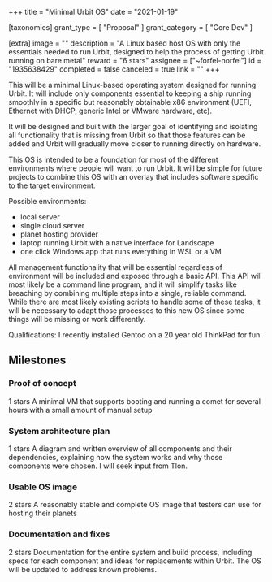 +++
title = "Minimal Urbit OS"
date = "2021-01-19"

[taxonomies]
grant_type = [ "Proposal" ]
grant_category = [ "Core Dev" ]

[extra]
image = ""
description = "A Linux based host OS with only the essentials needed to run Urbit, designed to help the process of getting Urbit running on bare metal"
reward = "6 stars"
assignee = ["~forfel-norfel"]
id = "1935638429"
completed = false
canceled = true
link = ""
+++

This will be a minimal Linux-based operating system designed for running Urbit. It will include only components essential to keeping a ship running smoothly in a specific but reasonably obtainable x86 environment (UEFI, Ethernet with DHCP, generic Intel or VMware hardware, etc).

It will be designed and built with the larger goal of identifying and isolating all functionality that is missing from Urbit so that those features can be added and Urbit will gradually move closer to running directly on hardware.

This OS is intended to be a foundation for most of the different environments where people will want to run Urbit. It will be simple for future projects to combine this OS with an overlay that includes software specific to the target environment.

Possible environments:

- local server
- single cloud server
- planet hosting provider
- laptop running Urbit with a native interface for Landscape
- one click Windows app that runs everything in WSL or a VM

All management functionality that will be essential regardless of environment will be included and exposed through a basic API. This API will most likely be a command line program, and it will simplify tasks like breaching by combining multiple steps into a single, reliable command. While there are most likely existing scripts to handle some of these tasks, it will be necessary to adapt those processes to this new OS since some things will be missing or work differently.

Qualifications: I recently installed Gentoo on a 20 year old ThinkPad for fun.

## Milestones

### Proof of concept

1 stars
A minimal VM that supports booting and running a comet for several hours with a small amount of manual setup

### System architecture plan

1 stars
A diagram and written overview of all components and their dependencies, explaining how the system works and why those components were chosen. I will seek input from Tlon.

### Usable OS image

2 stars
A reasonably stable and complete OS image that testers can use for hosting their planets

### Documentation and fixes

2 stars
Documentation for the entire system and build process, including specs for each component and ideas for replacements within Urbit. The OS will be updated to address known problems.
